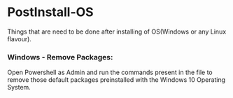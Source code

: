 # PostInstall-OS
Things that are need to be done after installing of OS(Windows or any Linux flavour). 

### Windows - Remove Packages:
   Open Powershell as Admin and run the commands present in the file to remove those default packages preinstalled
   with the Windows 10 Operating System.
